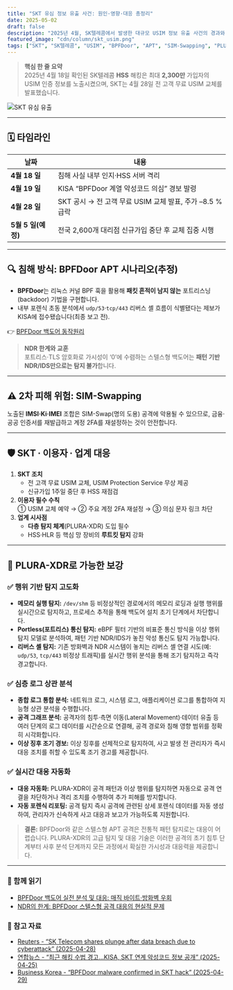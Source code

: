 ```yaml
---
title: "SKT 유심 정보 유출 사건: 원인·영향·대응 총정리"
date: 2025-05-02
draft: false
description: "2025년 4월, SK텔레콤에서 발생한 대규모 USIM 정보 유출 사건의 경과와 실질적 대응 방안을 한눈에 정리합니다."
featured_image: "cdn/column/skt_usim.png"
tags: ["SKT", "SK텔레콤", "USIM", "BPFDoor", "APT", "SIM-Swapping", "PLURA-XDR"]
---
```



> **핵심 한 줄 요약**  
> 2025년 4월 18일 확인된 SK텔레콤 **HSS** 해킹은 최대 **2,300만** 가입자의 USIM 인증 정보를 노출시켰으며, SKT는 4월 28일 전 고객 무료 USIM 교체를 발표했습니다.   

<!--more-->
![SKT 유심 유출](https://blog.plura.io/cdn/column/skt_usim.png)

---

## 🗓️ 타임라인
| 날짜 | 내용 |
|------|------|
| **4월 18 일** | 침해 사실 내부 인지·HSS 서버 격리 |
| **4월 19 일** | KISA “BPFDoor 계열 악성코드 의심” 경보 발령 |
| **4월 28 일** | SKT 공시 → 전 고객 무료 USIM 교체 발표, 주가 –8.5 % 급락 |
| **5월 5 일(예정)** | 전국 2,600개 대리점 신규가입 중단 후 교체 집중 시행 |

---

## 🔍 침해 방식: BPFDoor APT 시나리오(추정)
* **BPFDoor**는 리눅스 커널 BPF 훅을 활용해 **패킷 흔적이 남지 않는** 포트리스닝(backdoor) 기법을 구현합니다.  
* 내부 포렌식 초동 분석에서 `udp/53`·`tcp/443` 리버스 셸 흐름이 식별됐다는 제보가 KISA에 접수됐습니다(최종 보고 전). 

👉 [BPFDoor 백도어 동작원리](https://blog.plura.io/ko/respond/bpfdoor/)  

> **NDR 한계와 교훈**  
> 포트리스·TLS 암호화로 가시성이 ‘0’에 수렴하는 스텔스형 백도어는 **패턴 기반 NDR/IDS만으로는 탐지 불가**합니다.

---

## ⚠️ 2차 피해 위험: SIM-Swapping
노출된 **IMSI‧Ki‧IMEI** 조합은 SIM-Swap(명의 도용) 공격에 악용될 수 있으므로, 금융·공공 인증서를 재발급하고 계정 2FA를 재설정하는 것이 안전합니다.

---

## 🛡️ SKT ∙ 이용자 ∙ 업계 대응
1. **SKT 조치**  
   * 전 고객 무료 USIM 교체, USIM Protection Service 무상 제공  
   * 신규가입 1주일 중단 후 HSS 재점검  
2. **이용자 필수 수칙**  
   ① USIM 교체 예약 → ② 주요 계정 2FA 재설정 → ③ 의심 문자 링크 차단  
3. **업계 시사점**  
   * **다층 탐지 체계**(PLURA-XDR) 도입 필수  
   * HSS·HLR 등 핵심 망 장비의 **루트킷 탐지** 강화

---

## 🔐 PLURA-XDR로 가능한 보강

### ✅ 행위 기반 탐지 고도화

* **메모리 실행 탐지:** `/dev/shm` 등 비정상적인 경로에서의 메모리 로딩과 실행 행위를 실시간으로 탐지하고, 프로세스 추적을 통해 백도어 설치 초기 단계에서 차단합니다.
* **Portless(포트리스) 통신 탐지:** eBPF 필터 기반의 비표준 통신 방식을 이상 행위 탐지 모델로 분석하여, 패턴 기반 NDR/IDS가 놓친 악성 통신도 탐지 가능합니다.
* **리버스 셸 탐지:** 기존 방화벽과 NDR 시스템이 놓치는 리버스 셸 연결 시도(예: `udp/53`, `tcp/443` 비정상 트래픽)를 실시간 행위 분석을 통해 조기 탐지하고 즉각 경고합니다.

### ✅ 심층 로그 상관 분석

* **종합 로그 통합 분석:** 네트워크 로그, 시스템 로그, 애플리케이션 로그를 통합하여 지능형 상관 분석을 수행합니다.
* **공격 그래프 분석:** 공격자의 침투·측면 이동(Lateral Movement)·데이터 유출 등 여러 단계의 로그 데이터를 시간순으로 연결해, 공격 경로와 침해 영향 범위를 정확히 시각화합니다.
* **이상 징후 조기 경보:** 이상 징후를 선제적으로 탐지하여, 사고 발생 전 관리자가 즉시 대응 조치를 취할 수 있도록 조기 경고를 제공합니다.

### ✅ 실시간 대응 자동화

* **대응 자동화:** PLURA-XDR이 공격 패턴과 이상 행위를 탐지하면 자동으로 공격 연결을 차단하거나 격리 조치를 수행하여 추가 피해를 방지합니다.
* **자동 포렌식 리포팅:** 공격 탐지 즉시 공격에 관련된 상세 포렌식 데이터를 자동 생성하여, 관리자가 신속하게 사고 대응과 보고가 가능하도록 지원합니다.

> **결론:** BPFDoor와 같은 스텔스형 APT 공격은 전통적 패턴 탐지로는 대응이 어렵습니다. PLURA-XDR의 고급 탐지 및 대응 기술은 이러한 공격의 초기 침투 단계부터 사후 분석 단계까지 모든 과정에서 확실한 가시성과 대응력을 제공합니다.

---

### 📖 함께 읽기
* [BPFDoor 백도어 실전 분석 및 대응: 매직 바이트·방화벽 우회](https://blog.plura.io/ko/respond/bpfdoor/)  
* [NDR의 한계: BPFDoor 스텔스형 공격 대응의 현실적 문제](https://blog.plura.io/ko/column/limitations-ndr-bpfdoor/)  

### 📑 참고 자료
* [Reuters - “SK Telecom shares plunge after data breach due to cyberattack” (2025-04-28)](https://www.reuters.com/sustainability/boards-policy-regulation/sk-telecom-shares-plunge-after-data-breach-due-cyberattack-2025-04-28)  
* [연합뉴스 - “최근 해킹 수법 경고…KISA, SKT 연계 악성코드 정보 공개” (2025-04-25)](https://www.yna.co.kr/view/AKR20250425168300017)  
* [Business Korea - “BPFDoor malware confirmed in SKT hack” (2025-04-29)](https://www.businesskorea.co.kr/news/articleView.html?idxno=241318)  

